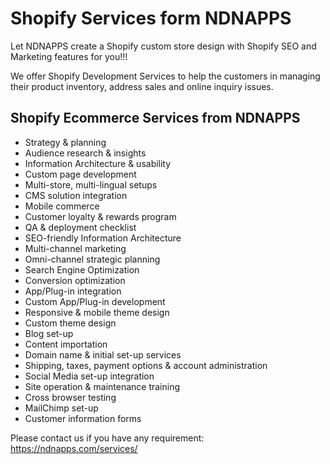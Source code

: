 # Shopify Services form NDNAPPS
Let NDNAPPS create a Shopify custom store design with Shopify SEO and Marketing features for you!!!

We offer Shopify Development Services to help the customers in managing their product inventory, address sales and online inquiry issues.

## Shopify Ecommerce Services from NDNAPPS

- Strategy & planning
- Audience research & insights
- Information Architecture & usability
- Custom page development
- Multi-store, multi-lingual setups
- CMS solution integration
- Mobile commerce
- Customer loyalty & rewards program
- QA & deployment checklist
- SEO-friendly Information Architecture
- Multi-channel marketing
- Omni-channel strategic planning
- Search Engine Optimization
- Conversion optimization
- App/Plug-in integration
- Custom App/Plug-in development
- Responsive & mobile theme design
- Custom theme design
- Blog set-up
- Content importation
- Domain name & initial set-up services
- Shipping, taxes, payment options & account administration
- Social Media set-up integration
- Site operation & maintenance training
- Cross browser testing
- MailChimp set-up
- Customer information forms

Please contact us if you have any requirement: https://ndnapps.com/services/
